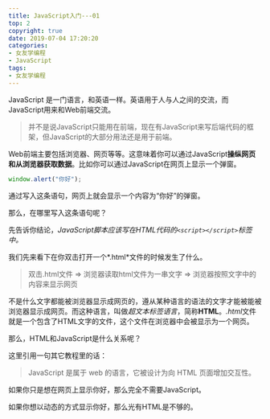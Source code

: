 ```yaml
---
title: JavaScript入门---01
top: 2
copyright: true
date: 2019-07-04 17:20:20
categories:
- 女友学编程
- JavaScript
tags:
- 女友学编程
---
```


JavaScript 是一门语言，和英语一样。英语用于人与人之间的交流，而JavaScript用来和Web前端交流。

<!--more-->

>并不是说JavaScript只能用在前端，现在有JavaScript来写后端代码的框架，但JavaScript的大部分用法还是用于前端。

Web前端主要包括浏览器、网页等等。这意味着你可以通过JavaScript**操纵网页和从浏览器获取数据**。比如你可以通过JavaScript在网页上显示一个弹窗。

```javascript
window.alert("你好");
```

通过写入这条语句，网页上就会显示一个内容为“你好”的弹窗。

那么，在哪里写入这条语句呢？

先告诉你结论，**JavaScript脚本应该写在HTML代码的*`<script></script>`*标签中。**

我们先来看下在你双击打开一个*.html*文件的时候发生了什么。

> 双击.html文件 => 浏览器读取html文件为一串文字 => 浏览器按照文字中的内容来显示网页

不是什么文字都能被浏览器显示成网页的，遵从某种语言的语法的文字才能被能被浏览器显示成网页。而这种语言，叫做*超文本标签语言*，简称**HTML**。*.html*文件就是一个包含了HTML文字的文件，这个文件在浏览器中会被显示为一个网页。

那么，HTML和JavaScript是什么关系呢？

这里引用一句其它教程里的话：

>JavaScript 是属于 web 的语言，它被设计为向 HTML 页面增加交互性。

如果你只是想在网页上显示你好，那么完全不需要JavaScript。

如果你想以动态的方式显示你好，那么光有HTML是不够的。

